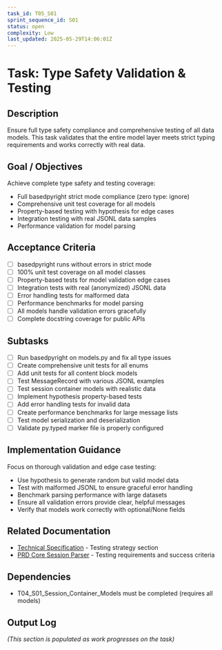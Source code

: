 ```yaml
---
task_id: T05_S01
sprint_sequence_id: S01
status: open
complexity: Low
last_updated: 2025-05-29T14:06:01Z
---
```


# Task: Type Safety Validation & Testing

## Description
Ensure full type safety compliance and comprehensive testing of all data models. This task validates that the entire model layer meets strict typing requirements and works correctly with real data.

## Goal / Objectives
Achieve complete type safety and testing coverage:
- Full basedpyright strict mode compliance (zero type: ignore)
- Comprehensive unit test coverage for all models
- Property-based testing with hypothesis for edge cases
- Integration testing with real JSONL data samples
- Performance validation for model parsing

## Acceptance Criteria
- [ ] basedpyright runs without errors in strict mode
- [ ] 100% unit test coverage on all model classes
- [ ] Property-based tests for model validation edge cases
- [ ] Integration tests with real (anonymized) JSONL data
- [ ] Error handling tests for malformed data
- [ ] Performance benchmarks for model parsing
- [ ] All models handle validation errors gracefully
- [ ] Complete docstring coverage for public APIs

## Subtasks
- [ ] Run basedpyright on models.py and fix all type issues
- [ ] Create comprehensive unit tests for all enums
- [ ] Add unit tests for all content block models
- [ ] Test MessageRecord with various JSONL examples
- [ ] Test session container models with realistic data
- [ ] Implement hypothesis property-based tests
- [ ] Add error handling tests for invalid data
- [ ] Create performance benchmarks for large message lists
- [ ] Test model serialization and deserialization
- [ ] Validate py.typed marker file is properly configured

## Implementation Guidance
Focus on thorough validation and edge case testing:
- Use hypothesis to generate random but valid model data
- Test with malformed JSONL to ensure graceful error handling
- Benchmark parsing performance with large datasets
- Ensure all validation errors provide clear, helpful messages
- Verify that models work correctly with optional/None fields

## Related Documentation
- [Technical Specification](../../../docs/PYTHON_CLAUDE_CODE_SDK_SPECIFICATION.md) - Testing strategy section
- [PRD Core Session Parser](../../02_REQUIREMENTS/M01_Core_Session_Parser/PRD_Core_Session_Parser.md) - Testing requirements and success criteria

## Dependencies
- T04_S01_Session_Container_Models must be completed (requires all models)

## Output Log
*(This section is populated as work progresses on the task)*
